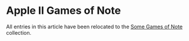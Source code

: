 Apple II Games of Note
======================

All entries in this article have been relocated to the
[Some Games of Note](https://catseye.tc/node/Some_Games_of_Note) collection.
